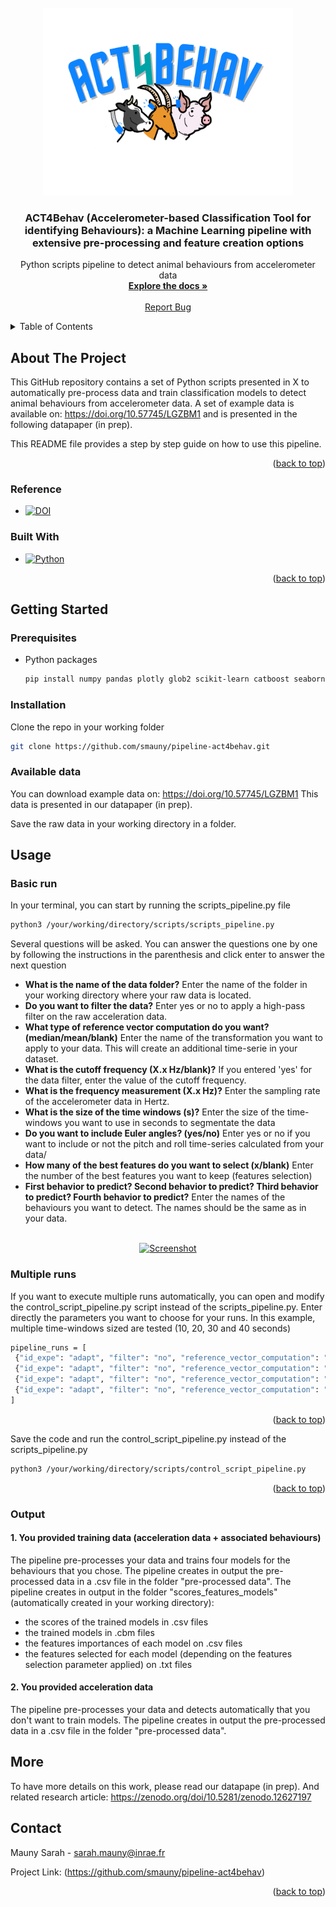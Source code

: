 <!-- PROJECT SHIELDS -->
<!--
*** I'm using markdown "reference style" links for readability.
*** Reference links are enclosed in brackets [ ] instead of parentheses ( ).
*** See the bottom of this document for the declaration of the reference variables
*** for contributors-url, forks-url, etc. This is an optional, concise syntax you may use.
*** https://www.markdownguide.org/basic-syntax/#reference-style-links
-->

<!-- PROJECT LOGO -->
<br />
<div align="center">
  <a href="https://github.com/smauny/pipeline-modbehav/tree/main/images">
    <img src="https://github.com/smauny/pipeline-act4behav/blob/main/images/Act4behavlogo.png" alt="Logo" width="400" height="300">
  </a>

<h3 align="center">ACT4Behav (Accelerometer-based Classification Tool for identifying Behaviours): a Machine Learning pipeline with extensive pre-processing and feature creation options</h3>

  <p align="center">
    Python scripts pipeline to detect animal behaviours from accelerometer data 
    <br />
    <a href="https://github.com/smauny/pipeline-modbehav/"><strong>Explore the docs »</strong></a>
    <br />
    <br />
    <a href="https://github.com/smauny/pipeline-modbehav/">Report Bug</a>
    
  </p>
</div>



<!-- TABLE OF CONTENTS -->
<details>
  <summary>Table of Contents</summary>
  <ol>
    <li>
      <a href="#about-the-project">About The Project</a>
    </li>
    <li>
      <a href="#getting-started">Getting Started</a>
      <ul>
        <li><a href="#prerequisites">Prerequisites</a></li>
        <li><a href="#installation">Installation</a></li>
      </ul>
    </li>
    <li><a href="#usage">Usage</a></li>
    <li><a href="#contact">Contact</a></li>
    <li><a href="#more">More</a></li>
  </ol>
</details>



<!-- ABOUT THE PROJECT -->
## About The Project

This GitHub repository contains a set of Python scripts presented in X to automatically pre-process data and train classification models to detect animal behaviours from accelerometer data. A set of example data is available on: https://doi.org/10.57745/LGZBM1 and is presented in the following datapaper (in prep).

This README file provides a step by step guide on how to use this pipeline. 

<p align="right">(<a href="#readme-top">back to top</a>)</p>

### Reference
* <a href="https://zenodo.org/doi/10.5281/zenodo.12624785"><img src="https://zenodo.org/badge/787314370.svg" alt="DOI"></a>

### Built With
* [![Python][Python.js]][Python-url]
<p align="right">(<a href="#readme-top">back to top</a>)</p>


<!-- GETTING STARTED -->
## Getting Started
### Prerequisites

* Python packages
  ```sh
  pip install numpy pandas plotly glob2 scikit-learn catboost seaborn matplotlib tsfresh
  ```

### Installation

Clone the repo in your working folder
   ```sh
   git clone https://github.com/smauny/pipeline-act4behav.git
   ```

### Available data

You can download example data on: https://doi.org/10.57745/LGZBM1 
This data is presented in our datapaper (in prep).

Save the raw data in your working directory in a folder.

<!-- USAGE EXAMPLES -->
## Usage
### Basic run 
In your terminal, you can start by running the scripts_pipeline.py file

   ```sh
   python3 /your/working/directory/scripts/scripts_pipeline.py
   ```


Several questions will be asked. You can answer the questions one by one by following the instructions in the parenthesis and click enter to answer the next question

- **What is the name of the data folder?** Enter the name of the folder in your working directory where your raw data is located.
- **Do you want to filter the data?** Enter yes or no to apply a high-pass filter on the raw acceleration data.
- **What type of reference vector computation do you want? (median/mean/blank)** Enter the name of the transformation you want to apply to your data. This will create an additional time-serie in your dataset.
- **What is the cutoff frequency (X.x Hz/blank)?** If you entered 'yes' for the data filter, enter the value of the cutoff frequency.
- **What is the frequency measurement (X.x Hz)?** Enter the sampling rate of the accelerometer data in Hertz.
- **What is the size of the time windows (s)?** Enter the size of the time-windows you want to use in seconds to segmentate the data
- **Do you want to include Euler angles? (yes/no)** Enter yes or no if you want to include or not the pitch and roll time-series calculated from your data/
- **How many of the best features do you want to select (x/blank)** Enter the number of the best features you want to keep (features selection)
- **First behavior to predict?
Second behavior to predict?
Third behavior to predict?
Fourth behavior to predict?** Enter the names of the behaviours you want to detect. The names should be the same as in your data.

<br />
<div align="center">
  <a href="https://github.com/smauny/pipeline-modbehav/tree/main/images">
    <img src="https://github.com/smauny/pipeline-modbehav/blob/fdc9a84e1805fee04cc3a677e91f54f18532f0ff/images/Screenshot_scripts_pipeline.png" alt="Screenshot" width="600">
  </a>
</div>



### Multiple runs
If you want to execute multiple runs automatically, you can open and modify the control_script_pipeline.py script instead of the scripts_pipeline.py. Enter directly the parameters you want to choose for your runs. In this example, multiple time-windows sized are tested (10, 20, 30 and 40 seconds)

   ```sh
   pipeline_runs = [
    {"id_expe": "adapt", "filter": "no", "reference_vector_computation": "mean", "cutoff_hz": "", "freq_measure": "5", "time_windows": "10", "euler_angles": "yes", "features_selection": ""},
    {"id_expe": "adapt", "filter": "no", "reference_vector_computation": "mean", "cutoff_hz": "", "freq_measure": "5", "time_windows": "20", "euler_angles": "yes", "features_selection": ""},
    {"id_expe": "adapt", "filter": "no", "reference_vector_computation": "mean", "cutoff_hz": "", "freq_measure": "5", "time_windows": "30", "euler_angles": "yes", "features_selection": ""},
    {"id_expe": "adapt", "filter": "no", "reference_vector_computation": "mean", "cutoff_hz": "", "freq_measure": "5", "time_windows": "40", "euler_angles": "yes", "features_selection": ""}
]
   ```
<p align="right">(<a href="#readme-top">back to top</a>)</p>

Save the code and run the control_script_pipeline.py instead of the scripts_pipeline.py

   ```sh
   python3 /your/working/directory/scripts/control_script_pipeline.py
   ```
<p align="right">(<a href="#readme-top">back to top</a>)</p>

### Output
#### 1. You provided training data (acceleration data + associated behaviours) 
The pipeline pre-processes your data and trains four models for the behaviours that you chose.
The pipeline creates in output the pre-processed data in a .csv file in the folder "pre-processed data".
The pipeline creates in output in the folder "scores_features_models" (automatically created in your working directory):
- the scores of the trained models in .csv files
- the trained models in .cbm files
- the features importances of each model on .csv files
- the features selected for each model (depending on the features selection parameter applied) on .txt files

#### 2. You provided acceleration data 
The pipeline pre-processes your data and detects automatically that you don't want to train models. 
The pipeline creates in output the pre-processed data in a .csv file in the folder "pre-processed data".

<!-- MORE -->
## More

To have more details on this work, please read our datapape (in prep).
And related research article: https://zenodo.org/doi/10.5281/zenodo.12627197 

<!-- CONTACT -->
## Contact

Mauny Sarah - sarah.mauny@inrae.fr

Project Link: (https://github.com/smauny/pipeline-act4behav)

<p align="right">(<a href="#readme-top">back to top</a>)</p>



<!-- MARKDOWN LINKS & IMAGES -->
<!-- https://www.markdownguide.org/basic-syntax/#reference-style-links -->
[contributors-shield]: https://img.shields.io/github/contributors/github_username/repo_name.svg?style=for-the-badge
[contributors-url]: https://github.com/github_username/repo_name/graphs/contributors
[forks-shield]: https://img.shields.io/github/forks/github_username/repo_name.svg?style=for-the-badge
[forks-url]: https://github.com/github_username/repo_name/network/members
[stars-shield]: https://img.shields.io/github/stars/github_username/repo_name.svg?style=for-the-badge
[stars-url]: https://github.com/github_username/repo_name/stargazers
[issues-shield]: https://img.shields.io/github/issues/github_username/repo_name.svg?style=for-the-badge
[issues-url]: https://github.com/github_username/repo_name/issues
[license-shield]: https://img.shields.io/github/license/github_username/repo_name.svg?style=for-the-badge
[license-url]: https://github.com/github_username/repo_name/blob/master/LICENSE.txt
[linkedin-shield]: https://img.shields.io/badge/-LinkedIn-black.svg?style=for-the-badge&logo=linkedin&colorB=555
[linkedin-url]: https://linkedin.com/in/linkedin_username
[product-screenshot]: images/screenshot.png
[Python.js]: https://img.shields.io/pypi/pyversions/scikit-learn
[Python-url]: https://pypi.org/project/Python.js/

